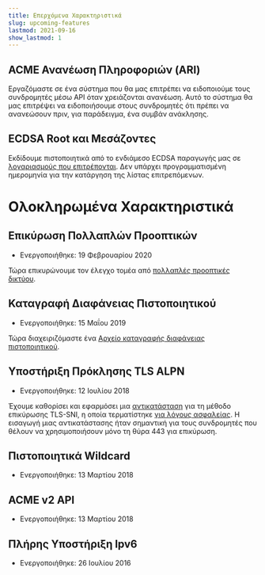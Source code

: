 ```yaml
---
title: Επερχόμενα Χαρακτηριστικά
slug: upcoming-features
lastmod: 2021-09-16
show_lastmod: 1
---
```


## ACME Ανανέωση Πληροφοριών (ARI)

Εργαζόμαστε σε ένα σύστημα που θα μας επιτρέπει να ειδοποιούμε τους συνδρομητές μέσω API όταν χρειάζονται ανανέωση. Αυτό το σύστημα θα μας επιτρέψει να ειδοποιήσουμε στους συνδρομητές ότι πρέπει να ανανεώσουν πριν, για παράδειγμα, ένα συμβάν ανάκλησης.

## ECDSA Root και Μεσάζοντες

Εκδίδουμε πιστοποιητικά από το ενδιάμεσο ECDSA παραγωγής μας σε [λογαριασμούς που επιτρέπονται](https://community.letsencrypt.org/t/ecdsa-availability-in-production-environment/150679). Δεν υπάρχει προγραμματισμένη ημερομηνία για την κατάργηση της λίστας επιτρεπόμενων.

# Ολοκληρωμένα Χαρακτηριστικά

## Επικύρωση Πολλαπλών Προοπτικών

* Ενεργοποιήθηκε: 19 Φεβρουαρίου 2020

Τώρα επικυρώνουμε τον έλεγχο τομέα από [πολλαπλές προοπτικές δικτύου](https://letsencrypt.org/2020/02/19/multi-perspective-validation.html).

## Καταγραφή Διαφάνειας Πιστοποιητικού

* Ενεργοποιήθηκε: 15 Μαΐου 2019

Τώρα διαχειριζόμαστε ένα [Αρχείο καταγραφής διαφάνειας πιστοποιητικού](/docs/ct-logs).

## Υποστήριξη Πρόκλησης TLS ALPN

* Ενεργοποιήθηκε: 12 Ιουλίου 2018

Έχουμε καθορίσει και εφαρμόσει μια [αντικατάσταση](https://tools.ietf.org/html/rfc8737) για τη μέθοδο επικύρωσης TLS-SNI, η οποία τερματίστηκε [για λόγους ασφαλείας](https://community.letsencrypt.org/t/important-what-you-need-to-know-about-tls-sni-validation-issues/50811). Η εισαγωγή μιας αντικατάστασης ήταν σημαντική για τους συνδρομητές που θέλουν να χρησιμοποιήσουν μόνο τη θύρα 443 για επικύρωση.

## Πιστοποιητικά Wildcard

* Ενεργοποιήθηκε: 13 Μαρτίου 2018

## ACME v2 API

* Ενεργοποιήθηκε: 13 Μαρτίου 2018

## Πλήρης Υποστήριξη Ipv6

* Ενεργοποιήθηκε: 26 Ιουλίου 2016
